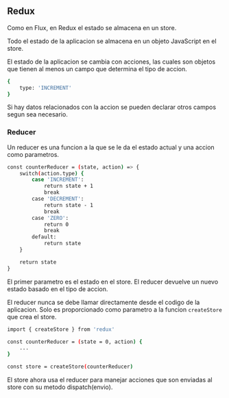 ## Redux

Como en Flux, en Redux el estado se almacena en un store.

Todo el estado de la aplicacion se almacena en un objeto JavaScript en el store.

El estado de la aplicacion se cambia con acciones, las cuales son objetos que tienen al menos un campo que determina el tipo de accion.

```sh
{
    type: 'INCREMENT'
}
```

Si hay datos relacionados con la accion se pueden declarar otros campos segun sea necesario.

### Reducer

Un reducer es una funcion a la que se le da el estado actual y una accion como parametros.

```sh
const counterReducer = (state, action) => {
    switch(action.type) {
        case 'INCREMENT':
            return state + 1
            break
        case 'DECREMENT':
            return state - 1
            break
        case 'ZERO':
            return 0
            break
        default:
            return state
    }

    return state
}
```

El primer parametro es el estado en el store. El reducer devuelve un nuevo estado basado en el tipo de accion.

El reducer nunca se debe llamar directamente desde el codigo de la aplicacion. Solo es proporcionado como parametro a la funcion `createStore` que crea el store.

```sh
import { createStore } from 'redux'

const counterReducer = (state = 0, action) {
    ...
}

const store = createStore(counterReducer)
```

El store ahora usa el reducer para manejar acciones que son enviadas al store con su metodo dispatch(envio).